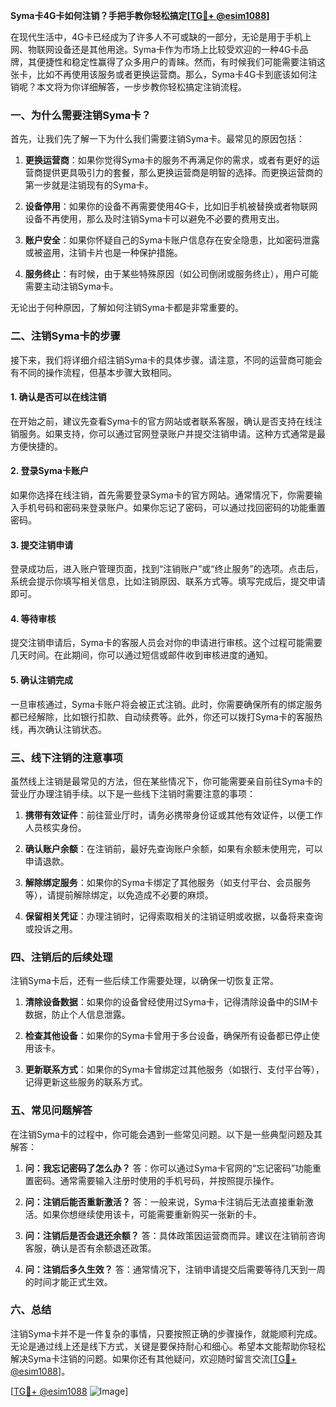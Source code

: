 **Syma卡4G卡如何注销？手把手教你轻松搞定[[TG💪+ @esim1088](https://t.me/s/esim1088)]**

在现代生活中，4G卡已经成为了许多人不可或缺的一部分，无论是用于手机上网、物联网设备还是其他用途。Syma卡作为市场上比较受欢迎的一种4G卡品牌，其便捷性和稳定性赢得了众多用户的青睐。然而，有时候我们可能需要注销这张卡，比如不再使用该服务或者更换运营商。那么，Syma卡4G卡到底该如何注销呢？本文将为你详细解答，一步步教你轻松搞定注销流程。

### 一、为什么需要注销Syma卡？

首先，让我们先了解一下为什么我们需要注销Syma卡。最常见的原因包括：

1. **更换运营商**：如果你觉得Syma卡的服务不再满足你的需求，或者有更好的运营商提供更具吸引力的套餐，那么更换运营商是明智的选择。而更换运营商的第一步就是注销现有的Syma卡。
   
2. **设备停用**：如果你的设备不再需要使用4G卡，比如旧手机被替换或者物联网设备不再使用，那么及时注销Syma卡可以避免不必要的费用支出。

3. **账户安全**：如果你怀疑自己的Syma卡账户信息存在安全隐患，比如密码泄露或被盗用，注销卡片也是一种保护措施。

4. **服务终止**：有时候，由于某些特殊原因（如公司倒闭或服务终止），用户可能需要主动注销Syma卡。

无论出于何种原因，了解如何注销Syma卡都是非常重要的。

### 二、注销Syma卡的步骤

接下来，我们将详细介绍注销Syma卡的具体步骤。请注意，不同的运营商可能会有不同的操作流程，但基本步骤大致相同。

#### 1. 确认是否可以在线注销

在开始之前，建议先查看Syma卡的官方网站或者联系客服，确认是否支持在线注销服务。如果支持，你可以通过官网登录账户并提交注销申请。这种方式通常是最方便快捷的。

#### 2. 登录Syma卡账户

如果你选择在线注销，首先需要登录Syma卡的官方网站。通常情况下，你需要输入手机号码和密码来登录账户。如果你忘记了密码，可以通过找回密码的功能重置密码。

#### 3. 提交注销申请

登录成功后，进入账户管理页面，找到“注销账户”或“终止服务”的选项。点击后，系统会提示你填写相关信息，比如注销原因、联系方式等。填写完成后，提交申请即可。

#### 4. 等待审核

提交注销申请后，Syma卡的客服人员会对你的申请进行审核。这个过程可能需要几天时间。在此期间，你可以通过短信或邮件收到审核进度的通知。

#### 5. 确认注销完成

一旦审核通过，Syma卡账户将会被正式注销。此时，你需要确保所有的绑定服务都已经解除，比如银行扣款、自动续费等。此外，你还可以拨打Syma卡的客服热线，再次确认注销状态。

### 三、线下注销的注意事项

虽然线上注销是最常见的方法，但在某些情况下，你可能需要亲自前往Syma卡的营业厅办理注销手续。以下是一些线下注销时需要注意的事项：

1. **携带有效证件**：前往营业厅时，请务必携带身份证或其他有效证件，以便工作人员核实身份。

2. **确认账户余额**：在注销前，最好先查询账户余额，如果有余额未使用完，可以申请退款。

3. **解除绑定服务**：如果你的Syma卡绑定了其他服务（如支付平台、会员服务等），请提前解除绑定，以免造成不必要的麻烦。

4. **保留相关凭证**：办理注销时，记得索取相关的注销证明或收据，以备将来查询或投诉之用。

### 四、注销后的后续处理

注销Syma卡后，还有一些后续工作需要处理，以确保一切恢复正常。

1. **清除设备数据**：如果你的设备曾经使用过Syma卡，记得清除设备中的SIM卡数据，防止个人信息泄露。

2. **检查其他设备**：如果你的Syma卡曾用于多台设备，确保所有设备都已停止使用该卡。

3. **更新联系方式**：如果你的Syma卡曾绑定过其他服务（如银行、支付平台等），记得更新这些服务的联系方式。

### 五、常见问题解答

在注销Syma卡的过程中，你可能会遇到一些常见问题。以下是一些典型问题及其解答：

1. **问：我忘记密码了怎么办？**
   答：你可以通过Syma卡官网的“忘记密码”功能重置密码。通常需要输入注册时使用的手机号码，并按照提示操作。

2. **问：注销后能否重新激活？**
   答：一般来说，Syma卡注销后无法直接重新激活。如果你想继续使用该卡，可能需要重新购买一张新的卡。

3. **问：注销后是否会退还余额？**
   答：具体政策因运营商而异。建议在注销前咨询客服，确认是否有余额退还政策。

4. **问：注销后多久生效？**
   答：通常情况下，注销申请提交后需要等待几天到一周的时间才能正式生效。

### 六、总结

注销Syma卡并不是一件复杂的事情，只要按照正确的步骤操作，就能顺利完成。无论是通过线上还是线下方式，关键是要保持耐心和细心。希望本文能帮助你轻松解决Syma卡注销的问题。如果你还有其他疑问，欢迎随时留言交流[[TG💪+ @esim1088](https://t.me/s/esim1088)]。

[[TG💪+ @esim1088](https://t.me/s/esim1088) ![Image](https://i.postimg.cc/4NQfJmqS/Snipaste-2025-05-13-00-14-12.png)]